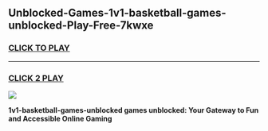 
## Unblocked-Games-1v1-basketball-games-unblocked-Play-Free-7kwxe
<h3>
<a href="https://premium76.site?title=1v1-basketball-games-unblocked&ref=23A">CLICK TO PLAY</a></h3>
<hr>

<h3>
<a href="https://premium76.site?title=1v1-basketball-games-unblocked&ref=23A">CLICK 2 PLAY</a>
  
</h3>

<a href="https://premium76.site?title=1v1-basketball-games-unblocked&ref=23A"><img src="https://clearcache.store/games.png"></a>


**1v1-basketball-games-unblocked games unblocked: Your Gateway to Fun and Accessible Online Gaming**
